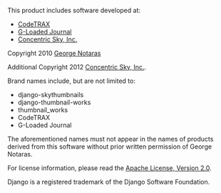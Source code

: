 This product includes software developed at:

* [CodeTRAX](http://www.codetrax.org/)
* [G-Loaded Journal](http://www.g-loaded.eu/)
* [Concentric Sky, Inc.](http://www.concentricsky.com/)

Copyright 2010 [George Notaras](gnot@g-loaded.eu)

Additional Copyright 2012 [Concentric Sky, Inc.](http://www.concentricsky.com/).

Brand names include, but are not limited to:

* django-skythumbnails
* django-thumbnail-works
* thumbnail_works
* CodeTRAX
* G-Loaded Journal

The aforementioned names must not appear in the names of products derived from
this software without prior written permission of George Notaras.

For license information, please read the [Apache License, Version 2.0](http://www.apache.org/licenses/LICENSE-2.0).

Django is a registered trademark of the Django Software Foundation.